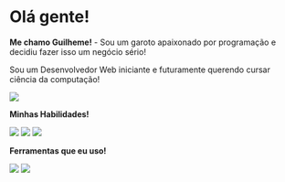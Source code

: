 # Olá gente!

<p><b>Me chamo Guilheme!</b> - Sou um garoto apaixonado por programação e decidiu fazer isso um negócio sério!</p>
<p>Sou um Desenvolvedor Web iniciante e futuramente querendo cursar ciência da computação!</p>


<img src="https://tenor.com/pt-BR/view/cat-gif-26024704.gif">


<p><b>Minhas Habilidades!</b></p>

<img id="skill" src="https://img.shields.io/badge/HTML5-E34F26?style=for-the-badge&logo=html5&logoColor=white">
<img id="skill" src="https://img.shields.io/badge/CSS3-1572B6?style=for-the-badge&logo=css3&logoColor=white">
<img id="skill" src="https://img.shields.io/badge/JavaScript-323330?style=for-the-badge&logo=javascript&logoColor=F7DF1E">


<p><b>Ferramentas que eu uso!</b></p>

<img id="skill" src="https://img.shields.io/badge/Ubuntu-E95420?style=for-the-badge&logo=ubuntu&logoColor=white">
<img id="skill" src="https://img.shields.io/badge/sublime_text-%23575757.svg?&style=for-the-badge&logo=sublime-text&logoColor=important">
